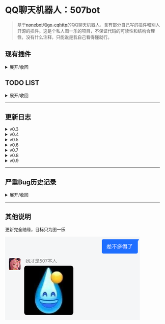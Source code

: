 # QQ聊天机器人：507bot
> 基于[nonebot](https://github.com/nonebot/nonebot)和[go-cqhttp](https://github.com/Mrs4s/go-cqhttp)的QQ聊天机器人，含有部分自己写的插件和别人开源的插件。这是个私人图一乐的项目，不保证代码的可读性和结构合理性，没有什么注释，只能说是我自己看得懂就行。


## 现有插件
<details>
<summary>展开/收回</summary>

|插件名称|插件功能|插件来源|特殊说明|
|:-:|:-:|:-:|:-:|
|arknight_gacha|模拟明日方舟十连抽卡（卡池很久没更新了）|自己写的|只支持所有角色均无up的情况|
|baidu|让我帮你百度一下|[DeltaBot](https://github.com/233a344a455/DeltaBot)|见原作者|
|bilibili|推送b站主播的动态（含视频和直播）|[QQBot_bilibili](https://github.com/wxz97121/QQBot_bilibili)|见原作者|
|cmd|roll点、**特定消息自动回复（bot的主要机能）**，含开关|自己写的|为了符合群友的xp设置的内容，图一乐。图片回复需要在本地保存了相应图片|
|couplet|对对联|[DeltaBot](https://github.com/233a344a455/DeltaBot)|见原作者|
|emj|抽象话转换器：将中文文本转换为抽象话|自己写的，抽象转换词典来自[chouxianghua](https://github.com/chenxuuu/chouxianghua)|同文件夹下的`emojiDef.py`定义了汉字转拼音和拼音转抽象话的字典。因为文件太长所以分了另一个文件放|
|lyric|爬取并发送网易云音乐的歌词|自己写的|使用了网易云接口（包括歌曲搜索接口、歌词获取接口）|
|record|发送语言消息的自动回复|自己写的|都是lulu~~和雾妹~~的语音|
|star|查看不同星座的当日运势|csdn一篇[博客](https://blog.csdn.net/rain_web/article/details/70767279)抄的，自己改成了机器人的接口|见原博主|
|super|管理员功能（含私货）|自己写的|除了强制关闭外基本没用，黑名单和模块管理功能分散在各个模块里|
|teach|让群友教bot在群友特定发言下进行特定回复|自己写的|写入本地文本文件而不是直接加入功能模块，防止bot被群友玩恶堕。有意思的回复自己手动加就行|
|time|提取自然语言中的时间并转换成标准时间格式发送|模块是自己写的，功能实现的库来自[Time_NLP](https://github.com/zhanzecheng/Time_NLP)|见原作者|
|translate|翻译，中译英或其他语种翻译成中文|自己写的|用了有道翻译的接口并爬取结果|
|weather|依据省份和城市查看实时天气|自己写的|使用中央气象台的接口（含省份代码接口、城市代码接口、天气查询接口）|
|NLP|自然语言处理，简单的机器人聊天|[DeltaBot](https://github.com/233a344a455/DeltaBot)|见原作者|
|wordViewer|背单词，词库为考研5500单词（大概），共有三种模式。使用指令'单词'呼出帮助菜单|自己写的|同文件夹下的`words.py`包含所有的单词。单词来源于[这个网站](https://image.kuakao.com/2019/1210/20191210103558276.pdf)|
</details>
  
## TODO LIST
<details>
<summary>展开/收回</summary>
  
### v0.3版本立下的flag
- [ ] ~~能用QQ消息执行的重启功能~~(v0.4版本后插件启用禁用不需要重启就能生效，因此重启功能实装取消)
- [x] 能够统一管理、能用QQ消息执行的黑名单(v0.4更新实装)
- [x] 能用QQ消息执行的插件启用/禁用功能(v0.4更新实装)
- [x] 小游戏(v0.3版本更新实装，指对联)
- [x] 抽卡模拟器(v0.5版本更新实装，目前只支持明日方舟)
- [ ] ~~翻译功能可以指定语种~~(v0.5更新时尝试做了，但是发包的时候改json的语言选项并没有直接影响翻译结果原因未知。总归技术力不够做不出来，也不想做了，摸了)
### v0.6版本立下的flag
下面这几条都只是有点想法，并不是像之前的todo list内容一样已经有做的打算了。所以大概率是摸了
- [ ] ~~签到系统，以及可能可以连携相关的经验、等级、虚拟币、虚拟币商城等系统~~
- [ ] ~~好感度系统，不同QQ账号可以随好感度逐渐解锁新的bot对话或申请使用自己专属的聊天回复~~

经典三分钟热度，不想做了————v0.7更新留
</details>

---------------------
## 更新日志
<details>
<summary>v0.3</summary>
  
v0.3版本下首次开源
</details>
<details>
<summary>v0.4</summary>
  
- 新增模块管理功能：模块名+启用/禁用可以进行模块开关而不需要重启整个bot
- 新增黑名单功能：模块名+黑名单/出狱+QQ号可以对用户进行特定模块使用的禁用和解除
- 删除了原有模块管理的文件操作功能（原本的模块管理功能由py模块文件的删除和复制实现，需要重启bot才能应用更新）
- 新增了翻译的屏蔽词
- 天气指令优化：除了原来的天气+省份+城市之外，还支持天气+直辖市和天气+直辖市+具体地名的传参方式
</details>
<details>
<summary>v0.5</summary>
  
- 新增arknight_gacha模块，模拟明日方舟十连抽卡（卡池更新至画中人）
- 唤醒507bot由命令形式`@on_command`改成自然语言形式`@on_natural_language`（现在只要提及507bot就能唤醒）
- 回复关键词"雾宝"和"雾妹"时加入过滤选项，防止和雾宝bot进行无限聊天
- 发送歌词设置了最大上限(被群友发的圆周率之歌搞了一手
- 天气模块微调：查询台湾省天气时有特殊提示（台湾天气用现在实装的api查询不出来，更新前会导致查询无回复）
- 修正天气回复文本错误：原本api返回值的`rain`被我误认为下雨概率，经核实后改为降雨等级
- 新增部分无关紧要的自动回复
</details>
<details>
<summary>v0.6</summary>
  
- 现在能回复录音了
- 新增time模块，用于提取自然语言中的时间点并转换为标准时间
- 新增record模块，用于自动回复语音消息
- “来点怪歌”、“来点鬼叫”可以随机发送lulu的相关语音（需要本地文件）
- “lulu语录”、“るる语录”可以随机发送lulu的经典语录（同时删除了“lulu”和“るる”的自动回复防止冲突）
- 新增部分自动回复，对部分原有自动回复的内容进行了修改，部分触发过于频繁的回复改为几率触发
- **原有星座占卜的api似乎被关闭了，现在访问会超时，但是star模块还没有改动**，我大概率是准备摸了
</details>
<details>
<summary>v0.7</summary>
  
- 新增自动回复最高速度，定义在cmd插件中。现在机器人三秒内最多自动回复一次（只有聊天自动回复受限，用户正常调用的bot机能不受限制）
- 新增baidu模块，输入百度后接关键词可以对相关内容进行百度，本质是“让我帮你百度一下”http://tool.mkblog.cn/lmbtfy/的接口
- 新增emj模块，输入抽象后接字符串，如果有对应的话，可以将字符串中的中文汉字转换成emoji文字
</details>
<details>
<summary>v0.8</summary>
  
- 修改了星座运势的api，现在**星座运势功能又能够使用了**
- 新增了nlp模块，实现简单聊天功能，默认使用茉莉机器人的接口，在用户调用指令nlp时必然触发，一般聊天时按概率触发。该模块暂未添加模块禁用和黑名单以及闭嘴功能。
- 新增关注功能，可以通过输入关注+b站uid从而查询主播，写入本地文件等待机器人管理员审核
- 删去了nonebot的内置指令（echo指令居然被群友凭空试出来了）
- 管理员指令'说'的重复内容中，将方括号重新解码，从而能够通过说指令发送图片、语音等特殊消息。如：'说 [CQ:record,file=biezou.amr]'可以回复语音（需要存在本地语音文件）
- 新增自动消息回复，如'今天吃啥方便面'、'二次元'等，并把很多消息的固定回复内容改成了随机回复内容；删掉了部分聊天时触发过于频繁的自动回复
</details>
<details>
<summary>v0.9</summary>
  
- 关闭了完全用不上的时间自然语言插件，即`time`插件（但是我在github里保留下来了）
- 新增背单词插件`wordViewer`，使用命令"单词"呼出帮助菜单，词库为考研英语。包括以下三种功能：
  - 给出英文回答中文
  - 给出中文回答英文
  - 给出中文和缺省部分字母的英文，回答英文
- 为了维持上述单词插件的稳定性，停用了bilibili关注模块（这个模块一周会有那么一两次完全把程序卡死，不知道原因，也不知道怎么修这个bug）
- 从`go-http`学到了`[CQ:tts]`的玩法，新增`speak`模块，将**文字**转**语音**(而不是语音转文字！)
- 新增和修改部分简单的自动回复
</details>

------------------
## 严重Bug历史记录
<details>
<summary>展开/收回</summary>
  
### 2021.3.20：和其他机器人复读了起来(v0.6版本复读刷屏bug)
群里的机器人都是大家自己搭建的，架构和语言都不一样，这波是八仙过海。一共有五个机器人，但貌似只有我是用python写的==
引起这次灾难的本质是507bot会对含有特定关键词的内容进行回复，如对图片中的“mc”进行回复，而群里其他的机器人能够在一句话被复读一定次数后，概率进行复读，因此产生了刷屏现象：

<img src="pics/2.png" style="zoom:10%;" />
最终导致了严重的后果：
<img src="pics/3.png" style="zoom:10%;" />

在此基础上，更新的v0.7版本加入了回复速度阈值：调用自动回复的函数时获取当前的时间戳，如果与上次自动回复时的时间戳相差小于3秒就放弃回复。也就是说，自动回复的最快速度是三秒一次。虽然是这么说，但是我就是怕出现无限复读的情况，所以之前就给507bot实装过“闭嘴”功能用于临时停用自动回复，群友还玩这个功能玩了一阵子。一到关键时候一个都想不起来还有这一手。我麻了

### 2021.3.26:被封号了
可能是每天重复发送相同内容？或者是前一晚在测试bilibili模块关注多个主播（近20个）导致的？该小心点了。号申诉后秒解封了。
<img src="pics/4.png" style="zoom:10%;" />

### 2021.3.28:b站动态推送错误
新增关注功能后群友们相互关注，导致推送动态的时候会报错从而导致大片的动态检测失效。经过反复测试（指不同账号在b站发动态）发现，如果关注列表中存在**没有发过任何动态**的账号，在检测该账号的动态更新时就会报错，从而使得关注列表中这个号和之后的号都不会被检测更新。这是bilibili模块的bug。想了想要不要加个try-except，最后还是算了。没有发过动态之后也不会发的人，关注了干嘛
</details>

-----------
## 其他说明
更新完全随缘，目标只为图一乐

![1](pics/1.png)
